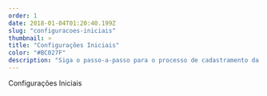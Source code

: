 ```yaml
---
order: 1
date: 2018-01-04T01:20:40.199Z
slug: "configuracoes-iniciais"
thumbnail: ⭐️
title: "Configurações Iniciais"
color: "#BC027F"
description: "Siga o passo-a-passo para o processo de cadastramento da sua empresa no sistema wEstoque e configure seu ambiente para começar a lançar suas vendas e controlar seus estoques. Comece suas configurações aqui..."
---
```


Configurações Iniciais
